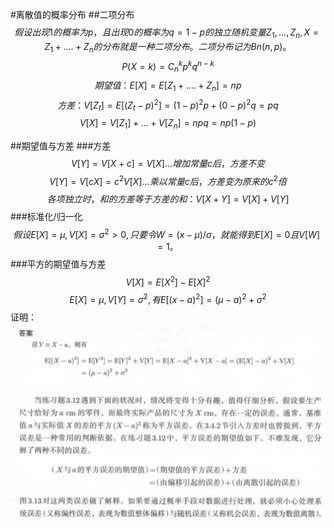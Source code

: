 #离散值的概率分布
##二项分布
$$假设出现1的概率为p，且出现0的概率为q=1-p的独立随机变量Z_1,...,Z_n, X=Z_1 + .... + Z_n的分布就是一种二项分布。二项分布记为Bn(n, p)。$$
$$P(X=k)=C_n^kp^kq^{n-k} $$
$$期望值：E[X] = E[Z_1 + .... + Z_n] = np$$
$$方差：V[Z_t] = E[(Z_t-p)^2] = (1-p)^2p + (0-p)^2q = pq$$
$$V[X] = V[Z_1] + ... + V[Z_n] = npq = np(1-p)$$


##期望值与方差
###方差
$$V[Y] = V[X+c] = V[X] ...增加常量c后，方差不变$$
$$V[Y] = V[cX] = c^2V[X] ...乘以常量c后，方差变为原来的c^2倍$$
$$各项独立时，和的方差等于方差的和：V[X+Y] = V[X] + V[Y]$$
###标准化/归一化
$$假设E[X]=\mu, V[X]=\sigma^2 > 0, 只要令W=(x-\mu)/\sigma，就能得到E[X] = 0且V[W]=1。$$
###平方的期望值与方差
$$V[X] = E[X^2] - E[X]^2$$
$$E[X]=\mu, V[Y]=\sigma^2, 有E[(x-a)^2]=(\mu-a)^2+\sigma^2$$
证明：
![](/assets/variance.png)